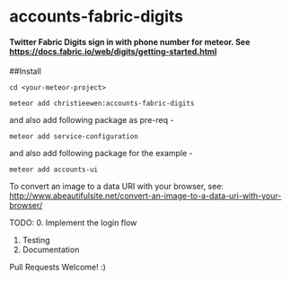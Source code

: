 # accounts-fabric-digits
#### Twitter Fabric Digits sign in with phone number for meteor.  See https://docs.fabric.io/web/digits/getting-started.html
##Install

`cd <your-meteor-project>`

`meteor add christieewen:accounts-fabric-digits`

and also add following package as pre-req -

`meteor add service-configuration`

and also add following package for the example -

`meteor add accounts-ui`

To convert an image to a data URI with your browser, see: 
http://www.abeautifulsite.net/convert-an-image-to-a-data-uri-with-your-browser/


TODO: 
   0. Implement the login flow
   1. Testing
   2. Documentation

Pull Requests Welcome!  :)

